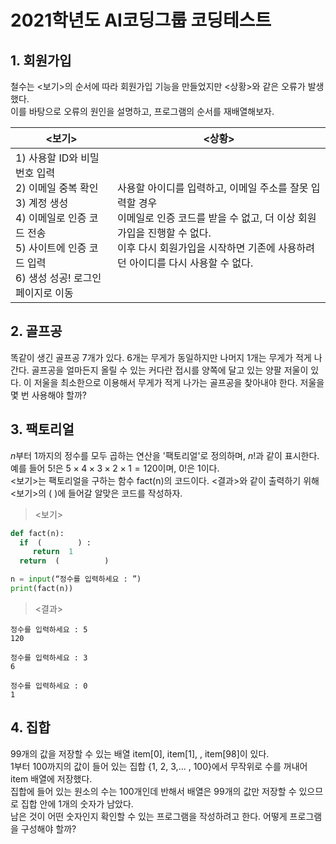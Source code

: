 # 2021학년도 AI코딩그룹 코딩테스트
## 1. 회원가입  
철수는 <보기>의 순서에 따라 회원가입 기능을 만들었지만 <상황>와 같은 오류가 발생했다.  
이를 바탕으로 오류의 원인을 설명하고, 프로그램의 순서를 재배열해보자.

|<보기>|<상황>|
|---|---|
| 1) 사용할 ID와 비밀번호 입력<br> 2) 이메일 중복 확인<br> 3) 계정 생성<br> 4) 이메일로 인증 코드 전송<br> 5) 사이트에 인증 코드 입력<br> 6) 생성 성공! 로그인 페이지로 이동 | 사용할 아이디를 입력하고, 이메일 주소를 잘못 입력할 경우<br> 이메일로 인증 코드를 받을 수 없고, 더 이상 회원가입을 진행할 수 없다.<br> 이후 다시 회원가입을 시작하면 기존에 사용하려던 아이디를 다시 사용할 수 없다. |

## 2. 골프공
똑같이 생긴 골프공 7개가 있다. 6개는 무게가 동일하지만 나머지 1개는 무게가 적게 나간다. 골프공을 얼마든지 올릴 수 있는 커다란 접시를 양쪽에 달고 있는 양팔 저울이 있다. 이 저울을 최소한으로 이용해서 무게가 적게 나가는 골프공을 찾아내야 한다. 저울을 몇 번 사용해야 할까?

## 3. 팩토리얼
$n$부터 $1$까지의 정수를 모두 곱하는 연산을 '팩토리얼'로 정의하며, $n!$과 같이 표시한다.<br>
예를 들어 $5!$은 $5 \times 4 \times 3 \times 2 \times 1 = 120$이며, $0!$은 $1$이다.<br>
<보기>는 팩토리얼을 구하는 함수 fact(n)의 코드이다. <결과>와 같이 출력하기 위해 <보기>의 (    )에 들어갈 알맞은 코드를 작성하자.

> <보기>
```py
def fact(n):
  if  (        ) :
     return  1 
  return  (          )

n = input(“정수를 입력하세요 : ”)
print(fact(n))
```
> <결과>
```
정수를 입력하세요 : 5
120
```
```
정수를 입력하세요 : 3
6
```
```
정수를 입력하세요 : 0
1
```

## 4. 집합
99개의 값을 저장할 수 있는 배열 item[0], item[1], , item[98]이 있다.<br>
1부터 100까지의 값이 들어 있는 집합 {1, 2, 3,$...$ , 100}에서 무작위로 수를 꺼내어 item 배열에 저장했다.<br>
집합에 들어 있는 원소의 수는 100개인데 반해서 배열은 99개의 값만 저장할 수 있으므로 집합 안에 1개의 숫자가 남았다.<br>
남은 것이 어떤 숫자인지 확인할 수 있는 프로그램을 작성하려고 한다. 어떻게 프로그램을 구성해야 할까?<br>

